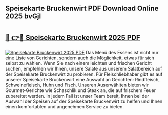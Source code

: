 ## Speisekarte Bruckenwirt PDF Download Online 2025 bvGjI

# <h2><a href="http://gc99qqx.nevu.top/?p=Speisekarte+Bruckenwirt">🔗 👉🔴 Speisekarte Bruckenwirt 2025 PDF</a></h2>

[![Speisekarte Bruckenwirt 2025 PDF](https://i.imgur.com/dBaPXMq.png)](http://gc99qqx.nevu.top/?p=Speisekarte+Bruckenwirt)
Das Menü des Essens ist nicht nur eine Liste von Gerichten, sondern auch die Möglichkeit, etwas für sich selbst zu wählen. Wenn Sie nach einem leichten und frischen Gericht suchen, empfehlen wir Ihnen, unsere Salate aus unserem Salatbereich auf der Speisekarte Bruckenwirt zu probieren. Für Fleischliebhaber gibt es auf unserer Speisekarte Bruckenwirt eine Auswahl an Gerichten: Rindfleisch, Schweinefleisch, Huhn und Fisch. Unseren Auserwählten bieten wir Gourmet-Gerichte wie Schaschlik und Steak an, die auf frischem Feuer zubereitet werden. In jedem Fall ist unser Team bereit, Ihnen bei der Auswahl der Speisen auf der Speisekarte Bruckenwirt zu helfen und Ihnen einen komfortablen und angenehmen Service zu bieten.
